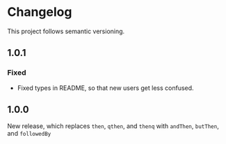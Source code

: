 # Changelog

This project follows semantic versioning.

## 1.0.1

### Fixed

- Fixed types in README, so that new users get less confused.

## 1.0.0

New release, which replaces `then`, `qthen`, and `thenq` with `andThen`, `butThen`, and `followedBy`
